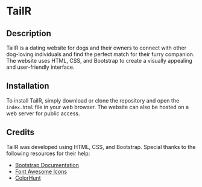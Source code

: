 

# TailR

## Description

TailR is a dating website for dogs and their owners to connect with other dog-loving individuals and find the perfect match for their furry companion. The website uses HTML, CSS, and Bootstrap to create a visually appealing and user-friendly interface.


## Installation

To install TailR, simply download or clone the repository and open the `index.html` file in your web browser. The website can also be hosted on a web server for public access.

## Credits

TailR was developed  using HTML, CSS, and Bootstrap. Special thanks to the following resources for their help:

- [Bootstrap Documentation](https://getbootstrap.com/docs/5.0/getting-started/introduction/)
- [Font Awesome Icons](https://fontawesome.com/)
- [ColorHunt](https://colorhunt.co/)
